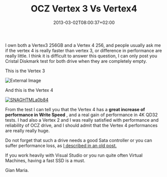 ﻿---
title: "OCZ Vertex 3 Vs Vertex4"
description: ""
date: 2013-03-02T08:00:37+02:00
draft: false
tags: [SSD]
categories: [EverydayLife]
---
I own both a Vertex3 256GB and a Vertex 4 256, and people usually ask me if the vertex 4 is really faster than vertex 3, or difference in performance are really little. I think it is difficult to answer this question, I can only post you Cristal Diskmark test for both drive when they are completely empty.

This is the Vertex 3

![External Image](https://www.codewrecks.com/blog/wp-content/uploads/2012/02/SNAGHTML69aa9.png)

And this is the Vertex 4

[![SNAGHTMLa0b84](https://www.codewrecks.com/blog/wp-content/uploads/2013/03/SNAGHTMLa0b84_thumb.png "SNAGHTMLa0b84")](https://www.codewrecks.com/blog/wp-content/uploads/2013/03/SNAGHTMLa0b84.png)

From the test I can tell you that the Vertex 4 has a  **great increase of performance in Write Speed** , and a real gain of performance in 4K QD32 tests. I had also a Vertex 2 and I was really satisfied with performance and reliability of OCZ drive, and I should admit that the Vertex 4 performances are really really huge.

Do not forget that such a drive needs a good Sata controller or you can suffer performance loss, as [I described in an old post.](http://www.codewrecks.com/blog/index.php/2012/02/25/pay-attention-where-you-attach-your-ssd-driver/)

If you work heavily with Visual Studio or you run quite often Virtual Machines, having a fast SSD is a must.

Gian Maria.
